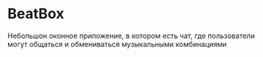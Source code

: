 # BeatBox
Небольшон оконное приложение, в котором есть чат, где пользователи могут общаться и обмениваться музыкальными комбинациями 
